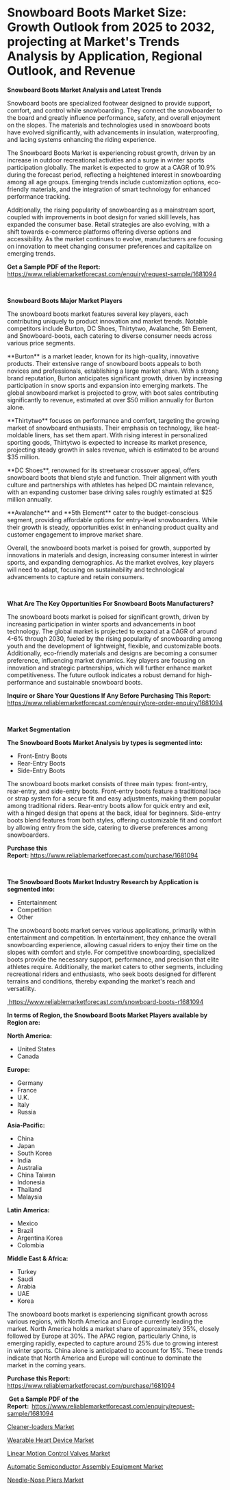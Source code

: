 <p><h1>Snowboard Boots Market Size: Growth Outlook from 2025 to 2032, projecting at Market's Trends Analysis by Application, Regional Outlook, and Revenue</h1></p><p><strong>Snowboard Boots Market Analysis and Latest Trends</strong></p>
<p><p>Snowboard boots are specialized footwear designed to provide support, comfort, and control while snowboarding. They connect the snowboarder to the board and greatly influence performance, safety, and overall enjoyment on the slopes. The materials and technologies used in snowboard boots have evolved significantly, with advancements in insulation, waterproofing, and lacing systems enhancing the riding experience.</p><p>The Snowboard Boots Market is experiencing robust growth, driven by an increase in outdoor recreational activities and a surge in winter sports participation globally. The market is expected to grow at a CAGR of 10.9% during the forecast period, reflecting a heightened interest in snowboarding among all age groups. Emerging trends include customization options, eco-friendly materials, and the integration of smart technology for enhanced performance tracking.</p><p>Additionally, the rising popularity of snowboarding as a mainstream sport, coupled with improvements in boot design for varied skill levels, has expanded the consumer base. Retail strategies are also evolving, with a shift towards e-commerce platforms offering diverse options and accessibility. As the market continues to evolve, manufacturers are focusing on innovation to meet changing consumer preferences and capitalize on emerging trends.</p></p>
<p><strong>Get a Sample PDF of the Report:&nbsp;</strong> <a href="https://www.reliablemarketforecast.com/enquiry/request-sample/1681094?utm_campaign=2038&utm_medium=2&utm_source=Github&utm_content=ia&utm_term=28022025&utm_id=snowboard-boots">https://www.reliablemarketforecast.com/enquiry/request-sample/1681094</a></p>
<p>&nbsp;</p>
<p><strong>Snowboard Boots Major Market Players</strong></p>
<p><p>The snowboard boots market features several key players, each contributing uniquely to product innovation and market trends. Notable competitors include Burton, DC Shoes, Thirtytwo, Avalanche, 5th Element, and Snowboard-boots, each catering to diverse consumer needs across various price segments.</p><p>**Burton** is a market leader, known for its high-quality, innovative products. Their extensive range of snowboard boots appeals to both novices and professionals, establishing a large market share. With a strong brand reputation, Burton anticipates significant growth, driven by increasing participation in snow sports and expansion into emerging markets. The global snowboard market is projected to grow, with boot sales contributing significantly to revenue, estimated at over $50 million annually for Burton alone.</p><p>**Thirtytwo** focuses on performance and comfort, targeting the growing market of snowboard enthusiasts. Their emphasis on technology, like heat-moldable liners, has set them apart. With rising interest in personalized sporting goods, Thirtytwo is expected to increase its market presence, projecting steady growth in sales revenue, which is estimated to be around $35 million.</p><p>**DC Shoes**, renowned for its streetwear crossover appeal, offers snowboard boots that blend style and function. Their alignment with youth culture and partnerships with athletes has helped DC maintain relevance, with an expanding customer base driving sales roughly estimated at $25 million annually.</p><p>**Avalanche** and **5th Element** cater to the budget-conscious segment, providing affordable options for entry-level snowboarders. While their growth is steady, opportunities exist in enhancing product quality and customer engagement to improve market share.</p><p>Overall, the snowboard boots market is poised for growth, supported by innovations in materials and design, increasing consumer interest in winter sports, and expanding demographics. As the market evolves, key players will need to adapt, focusing on sustainability and technological advancements to capture and retain consumers.</p></p>
<p>&nbsp;</p>
<p><strong>What Are The Key Opportunities For Snowboard Boots Manufacturers?</strong></p>
<p><p>The snowboard boots market is poised for significant growth, driven by increasing participation in winter sports and advancements in boot technology. The global market is projected to expand at a CAGR of around 4-6% through 2030, fueled by the rising popularity of snowboarding among youth and the development of lightweight, flexible, and customizable boots. Additionally, eco-friendly materials and designs are becoming a consumer preference, influencing market dynamics. Key players are focusing on innovation and strategic partnerships, which will further enhance market competitiveness. The future outlook indicates a robust demand for high-performance and sustainable snowboard boots.</p></p>
<p><strong>Inquire or Share Your Questions If Any Before Purchasing This Report:</strong> <a href="https://www.reliablemarketforecast.com/enquiry/pre-order-enquiry/1681094?utm_campaign=2038&utm_medium=2&utm_source=Github&utm_content=ia&utm_term=28022025&utm_id=snowboard-boots">https://www.reliablemarketforecast.com/enquiry/pre-order-enquiry/1681094</a></p>
<p>&nbsp;</p>
<p><strong>Market Segmentation</strong></p>
<p><strong>The Snowboard Boots Market Analysis by types is segmented into:</strong></p>
<p><ul><li>Front-Entry Boots</li><li>Rear-Entry Boots</li><li>Side-Entry Boots</li></ul></p>
<p><p>The snowboard boots market consists of three main types: front-entry, rear-entry, and side-entry boots. Front-entry boots feature a traditional lace or strap system for a secure fit and easy adjustments, making them popular among traditional riders. Rear-entry boots allow for quick entry and exit, with a hinged design that opens at the back, ideal for beginners. Side-entry boots blend features from both styles, offering customizable fit and comfort by allowing entry from the side, catering to diverse preferences among snowboarders.</p></p>
<p><strong>Purchase this Report:&nbsp;</strong><a href="https://www.reliablemarketforecast.com/purchase/1681094?utm_campaign=2038&utm_medium=2&utm_source=Github&utm_content=ia&utm_term=28022025&utm_id=snowboard-boots">https://www.reliablemarketforecast.com/purchase/1681094</a></p>
<p>&nbsp;</p>
<p><strong>The Snowboard Boots Market Industry Research by Application is segmented into:</strong></p>
<p><ul><li>Entertainment</li><li>Competition</li><li>Other</li></ul></p>
<p><p>The snowboard boots market serves various applications, primarily within entertainment and competition. In entertainment, they enhance the overall snowboarding experience, allowing casual riders to enjoy their time on the slopes with comfort and style. For competitive snowboarding, specialized boots provide the necessary support, performance, and precision that elite athletes require. Additionally, the market caters to other segments, including recreational riders and enthusiasts, who seek boots designed for different terrains and conditions, thereby expanding the market's reach and versatility.</p></p>
<p><a href="https://www.reliablemarketforecast.com/snowboard-boots-r1681094?utm_campaign=2038&utm_medium=2&utm_source=Github&utm_content=ia&utm_term=28022025&utm_id=snowboard-boots">&nbsp;https://www.reliablemarketforecast.com/snowboard-boots-r1681094</a></p>
<p><strong>In terms of Region, the Snowboard Boots Market Players available by Region are:</strong></p>
<p>
    <p> <strong> North America: </strong>
        <ul>
            <li>United States</li>
            <li>Canada</li>
        </ul>
        </p> 
    <p> <strong> Europe: </strong>
        <ul>
            <li>Germany</li>
            <li>France</li>
            <li>U.K.</li>
            <li>Italy</li>
            <li>Russia</li>
        </ul>
        </p> 
    <p> <strong> Asia-Pacific: </strong>
        <ul>
            <li>China</li>
            <li>Japan</li>
            <li>South Korea</li>
            <li>India</li>
            <li>Australia</li>
            <li>China Taiwan</li>
            <li>Indonesia</li>
            <li>Thailand</li>
            <li>Malaysia</li>
        </ul>
        </p> 
    <p> <strong> Latin America: </strong>
        <ul>
            <li>Mexico</li>
            <li>Brazil</li>
            <li>Argentina Korea</li>
            <li>Colombia</li>
        </ul>
        </p> 
    <p> <strong> Middle East & Africa: </strong>
        <ul>
            <li>Turkey</li>
            <li>Saudi</li>
            <li>Arabia</li>
            <li>UAE</li>
            <li>Korea</li>
        </ul>
    </p>
    </p>
<p><p>The snowboard boots market is experiencing significant growth across various regions, with North America and Europe currently leading the market. North America holds a market share of approximately 35%, closely followed by Europe at 30%. The APAC region, particularly China, is emerging rapidly, expected to capture around 25% due to growing interest in winter sports. China alone is anticipated to account for 15%. These trends indicate that North America and Europe will continue to dominate the market in the coming years.</p></p>
<p><strong>Purchase this Report: </strong><a href="https://www.reliablemarketforecast.com/purchase/1681094?utm_campaign=2038&utm_medium=2&utm_source=Github&utm_content=ia&utm_term=28022025&utm_id=snowboard-boots">https://www.reliablemarketforecast.com/purchase/1681094</a></p>
<p>&nbsp;<strong>Get a Sample PDF of the Report:&nbsp;&nbsp;</strong><a href="https://www.reliablemarketforecast.com/enquiry/request-sample/1681094?utm_campaign=2038&utm_medium=2&utm_source=Github&utm_content=ia&utm_term=28022025&utm_id=snowboard-boots">https://www.reliablemarketforecast.com/enquiry/request-sample/1681094</a></p>
<p><strong></strong></p>
<p><p><a href="https://github.com/godutetraeva/Market-Research-Report-List-1/blob/main/cleaner-loaders-market.md?utm_campaign=2038&utm_medium=2&utm_source=Github&utm_content=ia&utm_term=28022025&utm_id=snowboard-boots">Cleaner-loaders Market</a></p><p><a href="https://github.com/jovencreenq3/Market-Research-Report-List-1/blob/main/wearable-heart-device-market.md?utm_campaign=2038&utm_medium=2&utm_source=Github&utm_content=ia&utm_term=28022025&utm_id=snowboard-boots">Wearable Heart Device Market</a></p><p><a href="https://github.com/trossdushi7u/Market-Research-Report-List-1/blob/main/linear-motion-control-valves-market.md?utm_campaign=2038&utm_medium=2&utm_source=Github&utm_content=ia&utm_term=28022025&utm_id=snowboard-boots">Linear Motion Control Valves Market</a></p><p><a href="https://github.com/kirstejuvet/Market-Research-Report-List-1/blob/main/automatic-semiconductor-assembly-equipment-market.md?utm_campaign=2038&utm_medium=2&utm_source=Github&utm_content=ia&utm_term=28022025&utm_id=snowboard-boots">Automatic Semiconductor Assembly Equipment Market</a></p><p><a href="https://github.com/isiahjoyne3b/Market-Research-Report-List-1/blob/main/needle-nose-pliers-market.md?utm_campaign=2038&utm_medium=2&utm_source=Github&utm_content=ia&utm_term=28022025&utm_id=snowboard-boots">Needle-Nose Pliers Market</a></p></p>